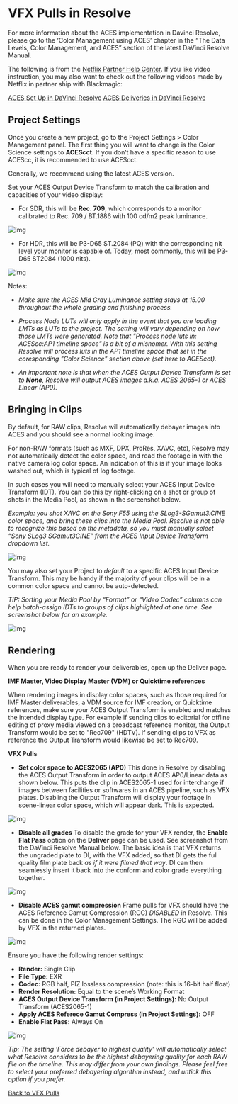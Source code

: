 # VFX Pulls in Resolve

For more information about the ACES implementation in Davinci Resolve, please go to the ‘Color Management using ACES’ chapter in the “The Data Levels, Color Management, and ACES” section of the latest DaVinci Resolve Manual.

The following is from the [Netflix Partner Help Center](https://partnerhelp.netflixstudios.com/hc/en-us/articles/360002088888-Color-Managed-Workflow-in-Resolve-ACES-). If you like video instruction, you may also want to check out the following videos made by Netflix in partner ship with Blackmagic:

[ACES Set Up in DaVinci Resolve](https://www.youtube.com/watch?v=u9Rvm5xiuhk&list=PLsJrJgQkAdTnNB5sbmkRLZaZkcd63W8Nb&index=4)
[ACES Deliveries in DaVinci Resolve](https://www.youtube.com/watch?v=2-H3jgXXTiQ&list=PLsJrJgQkAdTnNB5sbmkRLZaZkcd63W8Nb&index=5)

## Project Settings

Once you create a new project, go to the Project Settings > Color Management panel. The first thing you will want to change is the Color Science settings to **ACEScct**. If you don’t have a specific reason to use ACEScc, it is recommended to use ACEScct. 

Generally, we recommend using the latest ACES version.

Set your ACES Output Device Transform to match the calibration and capacities of your video display:

 - For SDR, this will be **Rec. 709**, which corresponds to a monitor calibrated to Rec. 709 / BT.1886 with 100 cd/m2 peak luminance.
    
![img](img/Netflix1.jpg)

 - For HDR, this will be P3-D65 ST.2084 (PQ) with the corresponding nit level your monitor is capable of. Today, most commonly, this will be P3-D65 ST2084 (1000 nits). 

![img](img/Netflix2.jpg)

Notes: 

 - *Make sure the ACES Mid Gray Luminance setting stays at 15.00 throughout the whole grading and finishing process.*

 - *Process Node LUTs will only apply in the event that you are loading LMTs as LUTs to the project. The setting will vary depending on how those LMTs were generated. Note that "Process node luts in: ACEScc:AP1 timeline space" is a bit of a misnomer. With this setting Resolve will process luts in the AP1 timeline space that set in the coresponding "Color Science" section above (set here to ACEScct).*

 - *An important note is that when the ACES Output Device Transform is set to **None**, Resolve will output ACES images a.k.a. ACES 2065-1 or ACES Linear (AP0).*

## Bringing in Clips

By default, for RAW clips, Resolve will automatically debayer images into ACES and you should see a normal looking image. 

For non-RAW formats (such as MXF, DPX, ProRes, XAVC, etc), Resolve may not automatically detect the color space, and read the footage in with the native camera log color space. An indication of this is if your image looks washed out, which is typical of log footage. 

In such cases you will need to manually select your ACES Input Device Transform (IDT). You can do this by right-clicking on a shot or group of shots in the Media Pool, as shown in the screenshot below. 

*Example: you shot XAVC on the Sony F55 using the SLog3-SGamut3.CINE color space, and bring these clips into the Media Pool. Resolve is not able to recognize this based on the metadata, so you must manually select “Sony SLog3 SGamut3CINE” from the ACES Input Device Transform dropdown list.*

![img](img/Netflix3.jpg)

You may also set your Project to *default* to a specific ACES Input Device Transform. This may be handy if the majority of your clips will be in a common color space and cannot be auto-detected. 

*TIP: Sorting your Media Pool by “Format” or “Video Codec” columns can help batch-assign IDTs to groups of clips highlighted at one time. See screenshot below for an example.*

![img](img/Netflix4.jpg)

## Rendering

When you are ready to render your deliverables, open up the Deliver page.
 
**IMF Master, Video Display Master (VDM) or Quicktime references**

When rendering images in display color spaces, such as those required for IMF Master deliverables, a VDM source for IMF creation, or Quicktime references, make sure your ACES Output Transform is enabled and matches the intended display type. For example if sending clips to editorial for offline editing of proxy media viewed on a broadcast reference monitor, the Output Transform would be set to "Rec709" (HDTV). If sending clips to VFX as reference the Output Transform would likewise be set to Rec709.
 
**VFX Pulls**

 - **Set color space to ACES2065 (AP0)** This done in Resolve by disabling the ACES Output Transform in order to output ACES AP0/Linear data as shown below. This puts the clip in ACES2065-1 used for interchange if images between facilities or softwares in an ACES pipeline, such as VFX plates. Disabling the Output Transform will display your footage in scene-linear color space, which will appear dark. This is expected. 

![img](img/Netflix5.jpg)

 - **Disable all grades** To disable the grade for your VFX render, the **Enable Flat Pass** option on the **Deliver** page can be used. See screenshot from the DaVinci Resolve Manual below. The basic idea is that VFX returns the ungraded plate to DI, with the VFX added, so that DI gets the full quality film plate back *as if it were filmed that way*. DI can then seamlessly insert it back into the conform and color grade everything together. 

![img](img/Netflix6.jpg)

 - **Disable ACES gamut compression** Frame pulls for VFX should have the ACES Reference Gamut Compression (RGC) *DISABLED* in Resolve. This can be done in the Color Management Settings. The RGC will be added by VFX in the returned plates.

![img](img/Netflix8.jpg)

Ensure you have the following render settings:

 - **Render:** 	Single Clip
 - **File Type:** 	EXR
 - **Codec:** 	RGB half, PIZ lossless compression (note: this is 16-bit half float)
 - **Render Resolution:** 	Equal to the scene’s Working Format
 - **ACES Output Device Transform (in Project Settings):** 	No Output Transform (ACES2065-1)
 - **Apply ACES Referece Gamut Compress (in Project Settings):** OFF
 - **Enable Flat Pass:** 	Always On

![img](img/Netflix7.jpg)

*Tip: The setting ‘Force debayer to highest quality’  will automatically select what Resolve considers to be the highest debayering quality for each RAW file on the timeline. This may differ from your own findings. Please feel free to select your preferred debayering algorithm instead, and untick this option if you prefer.*




[Back to VFX Pulls](VFXpulls.md)
